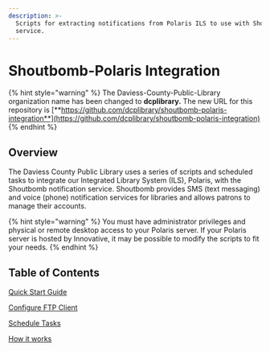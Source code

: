```yaml
---
description: >-
  Scripts for extracting notifications from Polaris ILS to use with Shoutbomb
  service.
---
```


# Shoutbomb-Polaris Integration

{% hint style="warning" %}
The Daviess-County-Public-Library organization name has been changed to **dcplibrary.**  The new URL for this repository is [**https://github.com/dcplibrary/shoutbomb-polaris-integration**](https://github.com/dcplibrary/shoutbomb-polaris-integration)
{% endhint %}

## Overview

The Daviess County Public Library uses a series of scripts and scheduled tasks to integrate our Integrated Library System (ILS), Polaris, with the Shoutbomb notification service. Shoutbomb provides SMS (text messaging) and voice (phone) notification services for libraries and allows patrons to manage their accounts.

{% hint style="warning" %}
You must have administrator privileges and physical or remote desktop access to your Polaris server. If your Polaris server is hosted by Innovative, it may be possible to modify the scripts to fit your needs.
{% endhint %}

## Table of Contents

[Quick Start Guide](readme/quick-start-guide/)

[Configure FTP Client](readme/quick-start-guide/configure-ftp-client.md)

[Schedule Tasks](readme/quick-start-guide/schedule-tasks.md)

[How it works](readme/quick-start-guide/how-it-works.md)
